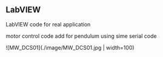 ## LabVIEW
LabVIEW code for real application

motor control code add for pendulum using sime serial code

![MW_DCS01](./image/MW_DCS01.jpg | width=100)
